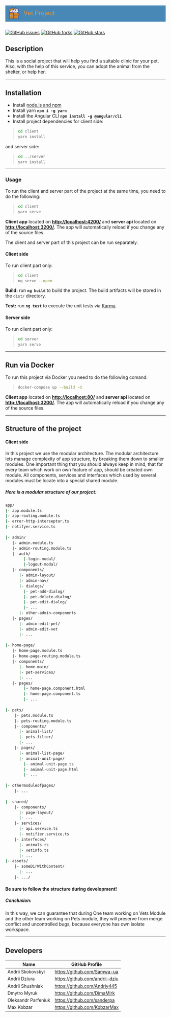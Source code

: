 # ![Project banner](/client/src/assets/README/banner.jpeg)

[![GitHub issues](https://img.shields.io/github/issues/IT-Academy-Social-Projects-KRV/Vet-Project?style=plastic)](https://github.com/IT-Academy-Social-Projects-KRV/Vet-Project/issues) [![GitHub forks](https://img.shields.io/github/forks/IT-Academy-Social-Projects-KRV/Vet-Project?style=plastic)](https://github.com/IT-Academy-Social-Projects-KRV/Vet-Project/network) [![GitHub stars](https://img.shields.io/github/stars/IT-Academy-Social-Projects-KRV/Vet-Project?style=plastic)](https://github.com/IT-Academy-Social-Projects-KRV/Vet-Project/stargazers)

## Description

This is a social project that will help you find a suitable clinic for your pet. Also, with the help of this service, you can adopt the animal from the shelter, or help her.

---

## Installation

- Install [node.js and npm](https://nodejs.org/uk/)
- Install yarn **`npm i -g yarn`**
- Install the Angular CLI **`npm install -g @angular/cli`**
- Install project dependencies for client side:

> ```bash
> cd client
> yarn install
> ```

and server side:

> ```bash
> cd ../server
> yarn install
> ```

---

### Usage

To run the client and server part of the project at the same time, you need to do the following:

> ```bash
> cd client
> yarn serve
> ```

**Client app** located on **<http://localhost:4200/>** and **server api** located on **<http://localhost:3200/>**. The app will automatically reload if you change any of the source files.

The client and server part of this project can be run separately.

#### Client side

To run client part only:

> ```bash
> cd client
> ng serve --open
> ```

**Build:** run **`ng build`** to build the project. The build artifacts will be stored in the `dist/` directory.

**Test:** run **`ng test`** to execute the unit tests via [Karma](https://karma-runner.github.io).

#### Server side

To run client part only:

> ```bash
> cd server
> yarn serve
> ```

---

## Run via Docker

To run this project via Docker you need to do the following comand:

> ```bash
> docker-compose up --build -d
> ```

**Client app** located on **<http://localhost:80/>** and **server api** located on **<http://localhost:3200/>**. The app will automatically reload if you change any of the source files.

---

## Structure of the project

#### Client side

In this project we use the modular architecture. The modular architecture lets manage complexity of app structure, by breaking them down to smaller modules. One important thing that you should always keep in mind, that for every team which work on own feature  of app, should be created own module. All components, services and interfaces which used by several modules must be locate into a special shared module.

##### Here is a modular structure of our project:

```bash
app/
|- app.module.ts
|- app-routing.module.ts
|- error-http-interseptor.ts
|- notifyer.service.ts

|- admin/
   |- admin.module.ts
   |- admin-routing.module.ts
   |- auth/
        |-login-modal/
        |-logout-modal/
   |- components/
      |- admin-layout/
      |- admin-nav/
      |- dialogs/
        |- pet-add-dialog/
        |- pet-delete-dialog/
        |- pet-edit-dialog/
        |- ...
      |- other-admin-components
   |- pages/
      |- admin-edit-pet/
      |- admin-edit-vet
      |- ...

|- home-page/
   |- home-page.module.ts
   |- home-page-routing.module.ts
   |- components/
      |- home-main/
      |- pet-services/
      |- ...
   |- pages/
        |- home-page.component.html
        |- home-page.component.ts
        |- ...

|- pets/
    |- pets.module.ts
    |- pets-routing.module.ts
    |- components/
      |- animal-list/
      |- pets-filter/
      |- ...
    |- pages/
      |- animal-list-page/
      |- animal-unit-page/
        |- animal-unit-page.ts
        |- animal-unit-page.html
        |- ...

|- othermoduleofpages/
    |- ...

|- shared/
    |- components/
      |- page-layout/
      |- ...
    |- services/
      |- api.service.ts
      |- notifier.service.ts
    |- interfeces/
      |- animals.ts
      |- vetinfo.ts
      |- ...
|- assets/
    |- someDirWithContent/
      |- ...
    |- .../
```

#### Be sure to follow the structure during development!

##### Conclusion:

In this way, we can guarantee that during One team working on Vets Module and the other team working on Pets module, they will preserve from merge conflict and uncontrolled bugs, because everyone has own isolate workspace.

---

## Developers

| Name                | GitHub Profile                   |
| ------------------- | -------------------------------- |
| Andrii Skokovskyi   | <https://github.com/Samwa-ua>    |
| Andrii Dziura       | <https://github.com/andrii-dziu> |
| Andriі Shushniak    | <https://github.com/Andriy445>   |
| Dmytro Myruk        | <https://github.com/DimaMirk>    |
| Oleksandr Parfeniuk | <https://github.com/sanderpa>    |
| Max Kobzar          | <https://github.com/KobzarMax>   |
